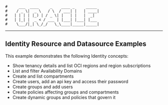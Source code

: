     #     ___  ____     _    ____ _     _____
    #    / _ \|  _ \   / \  / ___| |   | ____|
    #   | | | | |_) | / _ \| |   | |   |  _|
    #   | |_| |  _ < / ___ | |___| |___| |___
    #    \___/|_| \_/_/   \_\____|_____|_____|
***

## Identity Resource and Datasource Examples

This example demonstrates the following Identity concepts:
* Show tenancy details and list OCI regions and region subscriptions
* List and filter Availability Domains
* Create and list compartments
* Create users, add an api key and access their password
* Create groups and add users
* Create policies affecting groups and compartments
* Create dynamic groups and policies that govern it 
